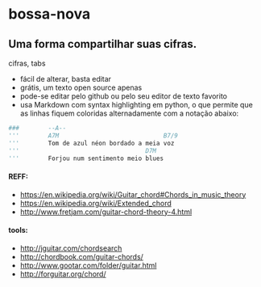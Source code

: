 # bossa-nova

## Uma forma compartilhar suas cifras.

cifras, tabs

- fácil de alterar, basta editar
- grátis, um texto open source apenas
- pode-se editar pelo github ou pelo seu editor de texto favorito
- usa Markdown com syntax highlighting em python, o que permite que as linhas fiquem coloridas alternadamente com a notação abaixo:

```py
###        --A--
'''        A7M                             B7/9
'''        Tom de azul néon bordado a meia voz
'''                                   D7M
'''        Forjou num sentimento meio blues
```

#### REFF:

- https://en.wikipedia.org/wiki/Guitar_chord#Chords_in_music_theory
- https://en.wikipedia.org/wiki/Extended_chord
- http://www.fretjam.com/guitar-chord-theory-4.html

#### tools:

- http://jguitar.com/chordsearch
- http://chordbook.com/guitar-chords/
- http://www.gootar.com/folder/guitar.html
- http://forguitar.org/chord/

